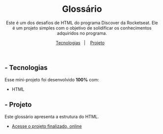 <h1 align="center"> Glossário </h1>

<p align="center">
Este é um dos desafios de HTML do programa Discover da Rocketseat. Ele é um projeto simples com o objetivo de solidificar os conhecimentos adquiridos no programa.<br/>
</p>

<p align="center">
  <a href="#-tecnologias">Tecnologias</a>&nbsp;&nbsp;&nbsp;|&nbsp;&nbsp;&nbsp;
  <a href="#-projeto">Projeto</a>&nbsp;&nbsp;&nbsp;
</p>


<br>

## - Tecnologias

Esse mini-projeto foi desenvolvido <strong>100%</strong> com:

- HTML

## - Projeto

Este glossário apresenta a estrutura do HTML.

- [Acesse o projeto finalizado, online](https://giovannipacellirib.github.io/Glossary)


